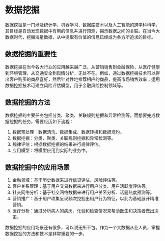 # 数据挖掘

数据挖掘是一门涉及统计学、机器学习、数据库技术以及人工智能的跨学科科学，其目标是自动发现数据中有用的信息并进行预测，揭示数据之间的关联。在当今大数据时代，挖掘海量数据，从中提取有价值的信息已经成为各方所追求的目标。 

## 数据挖掘的重要性

数据挖掘在当今各大行业的应用越来越广泛，从营销销售到金融保险，从医疗健康到环境管理，从交通安全到舆情分析，无处不在。例如，通过数据挖掘技术可以得出客户购买的商品喜好，然后针对性地推荐相应的商品，提高市场销售效率；运用数据挖掘技术可建立风险评估模型，用于金融风险控制领域等。

## 数据挖掘的方法

数据挖掘的主要任务包括分类、聚类、关联规则挖掘和异常检测等。而想要完成数据挖掘的任务，需要经历如下流程：

1. 数据预处理：数据清洗、数据集成、数据转换和数据规约。
2. 数据挖掘：分类、聚类、关联规则挖掘和异常检测等。
3. 规律评估：根据数据挖掘的结果进行规律评估。
4. 应用模型：将模型应用到实际的业务中。

## 数据挖掘中的应用场景

1. 金融领域：基于历史数据来进行信贷评估、风险评估等。
2. 客户关系管理：基于用户交易数据来进行用户分类、用户活跃度评估等。
3. 社交网络分析：基于社交网络数据来进行用户关系分析、话题热度预测等。
4. 营销推广：基于用户项集呈现频次挖掘出用户行为特征，以此为基础展开精准营销。
5. 医疗分析：通过分析病人的病历、化验和检查情况来帮助医生和决策者做出决策。

数据挖掘的应用场景还有很多，可以说无所不包。作为一个大数据从业人员，掌握数据挖掘的方法和技术是非常重要的一步。